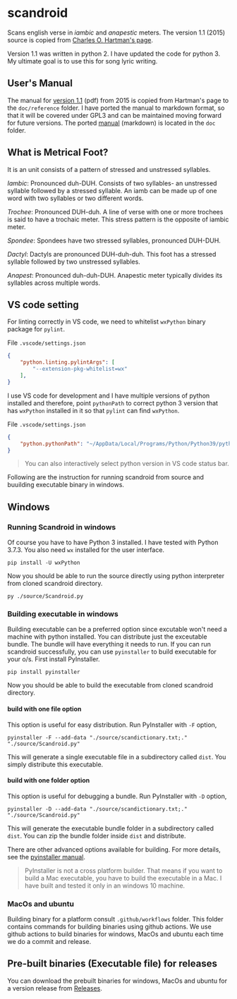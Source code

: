 # scandroid
Scans english verse in *iambic* and *anapestic* meters. The version 1.1
(2015) source is copied from [Charles O. Hartman's page](https://oak.conncoll.edu/cohar/Programs.htm).

Version 1.1 was written in python 2. I have updated the code for python 3. 
My ultimate goal is to use this for song lyric writing.

## User's Manual
The manual for [version 1.1](doc/reference/Scandroid_Manual_1-1.pdf) (pdf) from 2015 is copied from Hartman's page to the ``doc/reference`` folder. I have ported the manual to markdown format, so that it will be covered under GPL3 and can be maintained moving forward for future versions. The ported [manual](doc/manual.md) (markdown) is located in the ``doc`` folder. 

## What is Metrical Foot?
It is an unit consists of a pattern of stressed and unstressed syllables.

*Iambic*: Pronounced duh-DUH. Consists of two syllables- an unstressed syllable followed by a 
stressed syllable. An iamb can be made up of one word with two syllables or two different words.

*Trochee*: Pronounced DUH-duh. A line of verse with one or more trochees is said to have a 
trochaic meter. This stress pattern is the opposite of iambic meter.

*Spondee*: Spondees have two stressed syllables, pronounced DUH-DUH.

*Dactyl*: Dactyls are pronounced DUH-duh-duh. This foot has a stressed 
syllable followed by two unstressed syllables.

*Anapest*: Pronounced duh-duh-DUH. Anapestic meter typically divides 
its syllables across multiple words.

## VS code setting

For linting correctly in VS code,
we need to whitelist ``wxPython`` binary package for ``pylint``.

File ``.vscode/settings.json``
```json
{
    "python.linting.pylintArgs": [
        "--extension-pkg-whitelist=wx"
    ],
}
```

I use VS code for development and I have multiple versions of python
installed and therefore, point ``pythonPath`` to 
correct python 3 version that has ``wxPython`` installed in it so that ``pylint`` can find ``wxPython``.

File ``.vscode/settings.json``
```json
{
    "python.pythonPath": "~/AppData/Local/Programs/Python/Python39/python.exe",
}
```

> You can also interactively select python version in VS code status bar.

Following are the instruction for running scandroid from source and buuilding executable binary
in windows. 

## Windows
### Running Scandroid in windows
Of course you have to have Python 3 installed. I have tested with Python 3.7.3.
You also need `wx` installed for the user interface.

```
pip install -U wxPython
```
Now you should be able to run the source directly using python interpreter from cloned scandroid directory.
```
py ./source/Scandroid.py
```

### Building executable in windows
Building executable can be a preferred option since excutable won't need a machine with python installed.
You can distribute just the exceutable bundle. The bundle will have everything it needs to run.
If you can run scandroid successfully, you can use `pyinstaller` to build executable for your o/s.
First install PyInstaller.
```
pip install pyinstaller
```
Now you should be able to build the executable from cloned scandroid directory.

#### build with one file option
This option is useful for easy distribution. Run PyInstaller with `-F` option,

```
pyinstaller -F --add-data "./source/scandictionary.txt;." "./source/Scandroid.py"
```
This will generate a single executable file in a subdirectory called `dist`. You simply distribute
this executable.

#### build with one folder option
This option is useful for debugging a bundle. Run PyInstaller with `-D` option,

```
pyinstaller -D --add-data "./source/scandictionary.txt;." "./source/Scandroid.py"
```
This will generate the executable bundle folder in a subdirectory called `dist`. You can zip
the bundle folder inside `dist` and distribute.

There are other advanced options available for building. 
For more details, see the [pyinstaller manual](https://pyinstaller.readthedocs.io/).

> PyInstaller is not a cross platform builder. That means if you want to build a Mac
> executable, you have to build the executable in a Mac. I have built and tested it only in an
> windows 10 machine.

### MacOs and ubuntu
Building binary for a platform consult `.github/workflows` folder.
This folder contains commands for building binaries using github actions. We use github actions
to build binaries for windows, MacOs and ubuntu each time we do a commit and release.


## Pre-built binaries (Executable file) for releases
You can download
the prebuilt binaries for windows, MacOs and ubuntu for a version release from [Releases](../../releases).
